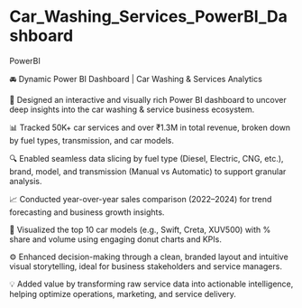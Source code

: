 # Car_Washing_Services_PowerBI_Dashboard
PowerBI

🚘 Dynamic Power BI Dashboard | Car Washing & Services Analytics

🧼 Designed an interactive and visually rich Power BI dashboard to uncover deep insights into the car washing & service business ecosystem.

📊 Tracked 50K+ car services and over ₹1.3M in total revenue, broken down by fuel types, transmission, and car models.

🔍 Enabled seamless data slicing by fuel type (Diesel, Electric, CNG, etc.), brand, model, and transmission (Manual vs Automatic) to support granular analysis.

📈 Conducted year-over-year sales comparison (2022–2024) for trend forecasting and business growth insights.

🚗 Visualized the top 10 car models (e.g., Swift, Creta, XUV500) with % share and volume using engaging donut charts and KPIs.

⚙️ Enhanced decision-making through a clean, branded layout and intuitive visual storytelling, ideal for business stakeholders and service managers.

💡 Added value by transforming raw service data into actionable intelligence, helping optimize operations, marketing, and service delivery.
